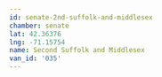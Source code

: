 ```yaml
---
id: senate-2nd-suffolk-and-middlesex
chamber: senate
lat: 42.36376
lng: -71.15754
name: Second Suffolk and Middlesex
van_id: '035'
---
```


